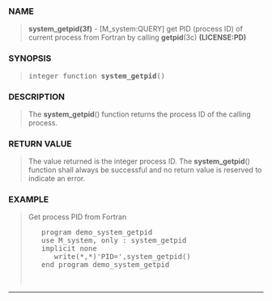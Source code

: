 <?
<body>
  <div id="Container">
    <div id="Content">
      <div class="c64"></div><a name="0"></a>

      <h3><a name="0">NAME</a></h3>

      <blockquote>
        <b>system_getpid(3f)</b> - [M_system:QUERY] get PID (process ID) of current process from Fortran by calling <b>getpid</b>(3c) <b>(LICENSE:PD)</b>
      </blockquote><a name="contents" id="contents"></a> <a name="5"></a>

      <h3><a name="5">SYNOPSIS</a></h3>

      <blockquote>
        <pre>
integer function <b>system_getpid</b>()
</pre>
      </blockquote><a name="2"></a>

      <h3><a name="2">DESCRIPTION</a></h3>

      <blockquote>
        The <b>system_getpid</b>() function returns the process ID of the calling process.
      </blockquote><a name="3"></a>

      <h3><a name="3">RETURN VALUE</a></h3>

      <blockquote>
        The value returned is the integer process ID. The <b>system_getpid</b>() function shall always be successful and no return value is reserved to
        indicate an error.
      </blockquote><a name="4"></a>

      <h3><a name="4">EXAMPLE</a></h3>

      <blockquote>
        Get process PID from Fortran
        <pre>
   program demo_system_getpid
   use M_system, only : system_getpid
   implicit none
      write(*,*)'PID=',system_getpid()
   end program demo_system_getpid
<br />
</pre>
      </blockquote>
      <hr />
    </div>
  </div>
</body>

